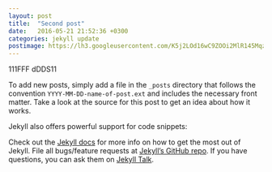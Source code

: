 ```yaml
---
layout: post
title:  "Second post"
date:   2016-05-21 21:52:36 +0300
categories: jekyll update
postimage: https://lh3.googleusercontent.com/K5j2LOd16wC9ZOOi2MlR145MqzzHtTmbXq2wHCFrJsYO7Duc5iFxEsurIHGCphknWLpeFJ3IeQhMOafeXWCnzptHCw7_OnflBi0MVFQvmmCdm3SynP9SQF4ZRgvhcrCIimCDfTR40UusDEMO84j_q4bwnKuTZSyY-ZORXK3NNfKz6Lxt4OncY78cLNpYtabBTXPoQRqLyZGHjpfiIZePHqmI498hVp-PGlROkgm7tYJmsXIQ0ZRsFanF7ZWNEQxCKeM_ML9I5vsnoY4Pbx3o7LJwm97eyutEKGqzLb6i2WSKUkFnEagCKO_QhiZ7u96meiut1KeXMd26-AAFZm_uvto2a3wGL-e7yA9FUeulrTdplwwxRXr_O4auDSdzs6gZSpLNHAQvRuI2G6T8-b1n3xRr4PZcQwVFNRJRDuHk8XCQVE2EEnd4YNRseeqmuL9YHZvW1iQPVs-pXuv3Lh-F9UVKf-rQgBqTVhf5NOba43W9hSlNvIujenIcXZbMlHDbFnrkmZ9VJ7BxYiKRbZuTSJLO0wSTmgmHavKQXQBsv1bkX_0QiXflpsML_GyRppPq630FBpUfayNOWY8GhUz1HjLwLITHf00=w1470-h979-no
---
```



111FFF dDDS11

To add new posts, simply add a file in the `_posts` directory that follows the convention `YYYY-MM-DD-name-of-post.ext` and includes the necessary front matter. Take a look at the source for this post to get an idea about how it works.

Jekyll also offers powerful support for code snippets:



Check out the [Jekyll docs][jekyll-docs] for more info on how to get the most out of Jekyll. File all bugs/feature requests at [Jekyll’s GitHub repo][jekyll-gh]. If you have questions, you can ask them on [Jekyll Talk][jekyll-talk].

[jekyll-docs]: http://jekyllrb.com/docs/home
[jekyll-gh]:   https://github.com/jekyll/jekyll
[jekyll-talk]: https://talk.jekyllrb.com/
